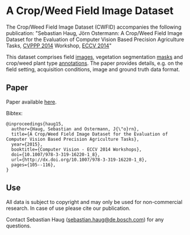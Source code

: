 A Crop/Weed Field Image Dataset
=============

The Crop/Weed Field Image Dataset (CWFID) accompanies the following publication: "Sebastian Haug, Jörn Ostermann: A Crop/Weed Field Image Dataset for the Evaluation of Computer Vision Based Precision Agriculture Tasks, [CVPPP 2014](http://www.plant-phenotyping.org/CVPPP2014) Workshop, [ECCV 2014](http://eccv2014.org)"

This dataset comprises field [images](images), vegetation segmentation [masks](masks) and crop/weed plant type [annotations](annotations). The paper provides details, e.g. on the field setting, acquisition conditions, image and ground truth data format.

Paper
-----
Paper available [here](http://rd.springer.com/chapter/10.1007%2F978-3-319-16220-1_8).

Bibtex:
```
@inproceedings{haug15,
  author={Haug, Sebastian and Ostermann, J{\"o}rn},
  title={A Crop/Weed Field Image Dataset for the Evaluation of Computer Vision Based Precision Agriculture Tasks},
  year={2015},
  booktitle={Computer Vision - ECCV 2014 Workshops},
  doi={10.1007/978-3-319-16220-1_8},
  url={http://dx.doi.org/10.1007/978-3-319-16220-1_8},
  pages={105--116},
}
```

Use
---
All data is subject to copyright and may only be used for non-commercial research. In case of use please cite our publication.

Contact Sebastian Haug (sebastian.haug@de.bosch.com) for any questions.
